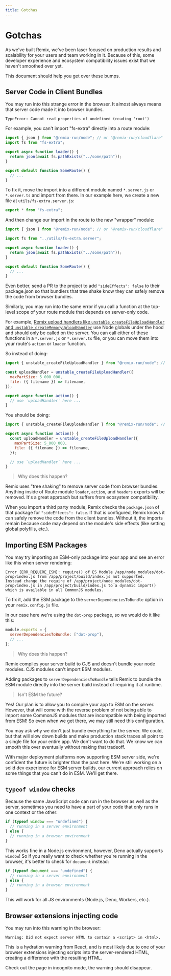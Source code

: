```yaml
---
title: Gotchas
---
```


# Gotchas

As we've built Remix, we've been laser focused on production results and scalability for your users and team working in it. Because of this, some developer experience and ecosystem compatibility issues exist that we haven't smoothed over yet.

This document should help you get over these bumps.

## Server Code in Client Bundles

You may run into this strange error in the browser. It almost always means that server code made it into browser bundles.

```
TypeError: Cannot read properties of undefined (reading 'root')
```

For example, you can't import "fs-extra" directly into a route module:

```jsx bad filename=app/routes/index.jsx lines=[2] nocopy
import { json } from "@remix-run/node"; // or "@remix-run/cloudflare"
import fs from "fs-extra";

export async function loader() {
  return json(await fs.pathExists("../some/path"));
}

export default function SomeRoute() {
  // ...
}
```

To fix it, move the import into a different module named `*.server.js` or `*.server.ts` and import from there. In our example here, we create a new file at `utils/fs-extra.server.js`:

```js filename=app/utils/fs-extra.server.js
export * from "fs-extra";
```

And then change our import in the route to the new "wrapper" module:

```jsx filename=app/routes/index.jsx lines=[3]
import { json } from "@remix-run/node"; // or "@remix-run/cloudflare"

import fs from "../utils/fs-extra.server";

export async function loader() {
  return json(await fs.pathExists("../some/path"));
}

export default function SomeRoute() {
  // ...
}
```

Even better, send a PR to the project to add `"sideEffects": false` to their package.json so that bundlers that tree shake know they can safely remove the code from browser bundles.

Similarly, you may run into the same error if you call a function at the top-level scope of your route module that depends on server-only code.

For example, [Remix upload handlers like `unstable_createFileUploadHandler` and `unstable_createMemoryUploadHandler`][remix-upload-handlers-like-unstable-create-file-upload-handler-and-unstable-create-memory-upload-handler] use Node globals under the hood and should only be called on the server. You can call either of these functions in a `*.server.js` or `*.server.ts` file, or you can move them into your route's `action` or `loader` function.

So instead of doing:

```jsx bad filename=app/routes/some-route.jsx lines=[3-6]
import { unstable_createFileUploadHandler } from "@remix-run/node"; // or "@remix-run/cloudflare"

const uploadHandler = unstable_createFileUploadHandler({
  maxPartSize: 5_000_000,
  file: ({ filename }) => filename,
});

export async function action() {
  // use `uploadHandler` here ...
}
```

You should be doing:

```jsx filename=app/routes/some-route.jsx good lines=[4-7]
import { unstable_createFileUploadHandler } from "@remix-run/node"; // or "@remix-run/cloudflare"

export async function action() {
  const uploadHandler = unstable_createFileUploadHandler({
    maxPartSize: 5_000_000,
    file: ({ filename }) => filename,
  });

  // use `uploadHandler` here ...
}
```

> Why does this happen?

Remix uses "tree shaking" to remove server code from browser bundles. Anything inside of Route module `loader`, `action`, and `headers` exports will be removed. It's a great approach but suffers from ecosystem compatibility.

When you import a third party module, Remix checks the `package.json` of that package for `"sideEffects": false`. If that is configured, Remix knows it can safely remove the code from the client bundles. Without it, the imports remain because code may depend on the module's side effects (like setting global polyfills, etc.).

## Importing ESM Packages

You may try importing an ESM-only package into your app and see an error like this when server rendering:

```
Error [ERR_REQUIRE_ESM]: require() of ES Module /app/node_modules/dot-prop/index.js from /app/project/build/index.js not supported.
Instead change the require of /app/project/node_modules/dot-prop/index.js in /app/project/build/index.js to a dynamic import() which is available in all CommonJS modules.
```

To fix it, add the ESM package to the `serverDependenciesToBundle` option in your `remix.config.js` file.

In our case here we're using the `dot-prop` package, so we would do it like this:

```js filename=remix.config.js
module.exports = {
  serverDependenciesToBundle: ["dot-prop"],
  // ...
};
```

> Why does this happen?

Remix compiles your server build to CJS and doesn't bundle your node modules. CJS modules can't import ESM modules.

Adding packages to `serverDependenciesToBundle` tells Remix to bundle the ESM module directly into the server build instead of requiring it at runtime.

> Isn't ESM the future?

Yes! Our plan is to allow you to compile your app to ESM on the server. However, that will come with the reverse problem of not being able to import some CommonJS modules that are incompatible with being imported from ESM! So even when we get there, we may still need this configuration.

You may ask why we don't just bundle everything for the server. We could, but that will slow down builds and make production stack traces all point to a single file for your entire app. We don't want to do that. We know we can smooth this over eventually without making that tradeoff.

With major deployment platforms now supporting ESM server side, we're confident the future is brighter than the past here. We're still working on a solid dev experience for ESM server builds, our current approach relies on some things that you can't do in ESM. We'll get there.

## `typeof window` checks

Because the same JavaScript code can run in the browser as well as the server, sometimes you need to have a part of your code that only runs in one context or the other:

```ts bad
if (typeof window === "undefined") {
  // running in a server environment
} else {
  // running in a browser environment
}
```

This works fine in a Node.js environment, however, Deno actually supports `window`! So if you really want to check whether you're running in the browser, it's better to check for `document` instead:

```ts good
if (typeof document === "undefined") {
  // running in a server environment
} else {
  // running in a browser environment
}
```

This will work for all JS environments (Node.js, Deno, Workers, etc.).

[esbuild]: https://esbuild.github.io/

## Browser extensions injecting code

You may run into this warning in the browser:

```
Warning: Did not expect server HTML to contain a <script> in <html>.
```

This is a hydration warning from React, and is most likely due to one of your browser extensions injecting scripts into the server-rendered HTML, creating a difference with the resulting HTML.

Check out the page in incognito mode, the warning should disappear.

[remix-upload-handlers-like-unstable-create-file-upload-handler-and-unstable-create-memory-upload-handler]: ../api/remix#uploadhandler
